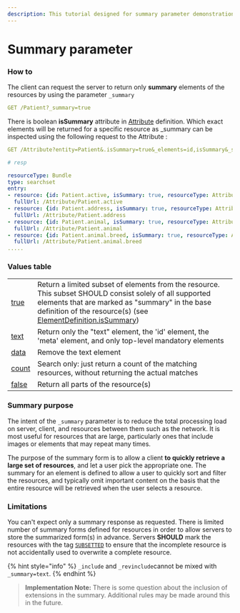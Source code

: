 ```yaml
---
description: This tutorial designed for summary parameter demonstration purposes
---
```


# Summary parameter

### How to

The client can request the server to return only **summary** elements of the resources by using the parameter `_summary`

```yaml
GET /Patient?_summary=true
```

There is boolean **isSummary** attribute in [Attribute](../../../core-modules/entities-and-attributes.md) definition. Which exact elements will be returned for a specific resource as \_summary can be inspected using the following request to the Attribute :

```yaml
GET /Attribute?entity=Patient&.isSummary=true&_elements=id,isSummary&_sort=_id

# resp

resourceType: Bundle
type: searchset
entry:
- resource: {id: Patient.active, isSummary: true, resourceType: Attribute}
  fullUrl: /Attribute/Patient.active
- resource: {id: Patient.address, isSummary: true, resourceType: Attribute}
  fullUrl: /Attribute/Patient.address
- resource: {id: Patient.animal, isSummary: true, resourceType: Attribute}
  fullUrl: /Attribute/Patient.animal
- resource: {id: Patient.animal.breed, isSummary: true, resourceType: Attribute}
  fullUrl: /Attribute/Patient.animal.breed
.....
```

### Values table

|  |  |
| :--- | :--- |
| [true](https://www.hl7.org/fhir/search.html#summary-true) | Return a limited subset of elements from the resource. This subset SHOULD consist solely of all supported elements that are marked as "summary" in the base definition of the resource\(s\) \(see [ElementDefinition.isSummary](https://www.hl7.org/fhir/elementdefinition-definitions.html#ElementDefinition.isSummary)\) |
| [text](https://www.hl7.org/fhir/search.html#summary-text) | Return only the "text" element, the 'id' element, the 'meta' element, and only top-level mandatory elements |
| [data](https://www.hl7.org/fhir/search.html#summary-data) | Remove the text element |
| [count](https://www.hl7.org/fhir/search.html#summary-count) | Search only: just return a count of the matching resources, without returning the actual matches |
| [false](https://www.hl7.org/fhir/search.html#summary-false) | Return all parts of the resource\(s\) |

### Summary purpose

The intent of the `_summary` parameter is to reduce the total processing load on server, client, and resources between them such as the network. It is most useful for resources that are large, particularly ones that include images or elements that may repeat many times.

The purpose of the summary form is to allow a client **to quickly retrieve a large set of resources**, and let a user pick the appropriate one. The summary for an element is defined to allow a user to quickly sort and filter the resources, and typically omit important content on the basis that the entire resource will be retrieved when the user selects a resource.

### Limitations

You can't expect only a summary response as requested. There is limited number of summary forms defined for resources in order to allow servers to store the summarized form\(s\) in advance. Servers **SHOULD** mark the resources with the tag [`SUBSETTED`](https://www.hl7.org/fhir/v3/SecurityIntegrityObservationValue/cs.html#SUBSETTED) to ensure that the incomplete resource is not accidentally used to overwrite a complete resource.

{% hint style="info" %}
`_include` and `_revinclude`cannot be mixed with `_summary=text`.
{% endhint %}

> **Implementation Note:** There is some question about the inclusion of extensions in the summary. Additional rules may be made around this in the future.

